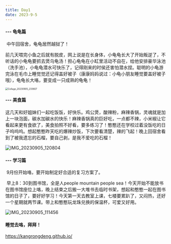 ```yaml
---
title: Day1
date: 2023-9-5
---
```


#### --- 龟龟篇

​      中午回宿舍，龟龟居然越狱了！

​      前几天喂完小鱼之后就有脱皮，网上说是在长身体，小龟龟长大了开始叛逆了，不听话的小龟龟要抓去煲乌龟汤！担心龟龟在小缸里活动不自在，给他安排豪华泳池（洗手池），小龟龟潜水可快乐了，记得刚来的时侯还害怕潜水捏。聪明的小龟游完泳在毛巾上睡觉觉还记得盖好被子（康康妈妈说过：小龟小朋友睡觉要盖好被子哦），龟龟长大咯，要变成一只成熟的龟龟！

<img src="C:\Users\Pony\Desktop\Collage_20230905_233607.jpg" alt="Collage_20230905_233607" style="zoom:50%;" />

#### --- 美食篇

​      这几天和好姐妹们一起吃饭饭，好快乐。鸡公煲，酸辣粉，麻辣香锅，灵魂就是加上一块泡面，碳水加碳水的快乐！麻辣香锅真的巨好吃，一点都不辣，小米椒让它看起来更有食欲了，美食拍照不好看，要多练习了！憨憨还在学校过着没饭吃的日子呜呜呜。想起憨憨昨天吃的爆辣炒饭，下次要看清楚，辣的飞起！晚上回宿舍看到了被我遗忘的石榴，要自己剥，是我不爱吃的石榴！

![IMG_20230905_120804](C:\Users\Pony\Desktop\IMG_20230905_120804.jpg)

#### --- 学习篇

​     9月份开始咯，要开始制定好合适的复习方案了。

​     早上8：30到图书馆，全是人people mountain people sea！今天开始不能放书在图书馆座位上咯，晚上结束之后搬一大堆书去临时书架，想起和憨憨一起在图书馆的日子了，要好好学习！今天第一天去教室上课，七楼要累趴了，又闷热，还好一个星期就两节课。带上和憨憨玩龙珠兑换的保温杯，可爱又好用。

![IMG_20230905_111456](C:\Users\Pony\Desktop\IMG_20230905_111456.jpg)

#### 睡觉去咯，拜拜！

https://kangrongdeng.github.io/